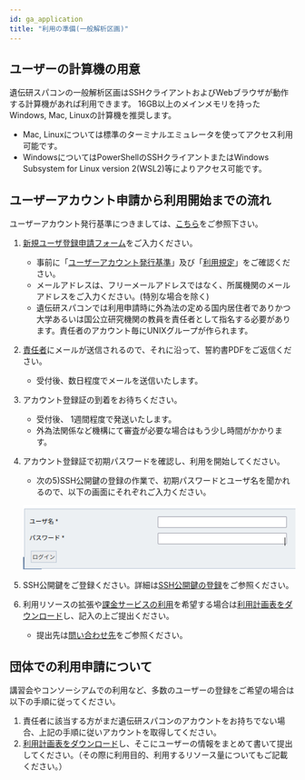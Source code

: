 ```yaml
---
id: ga_application
title: "利用の準備(一般解析区画)"
---
```


## ユーザーの計算機の用意

遺伝研スパコンの一般解析区画はSSHクライアントおよびWebブラウザが動作する計算機があれば利用できます。
16GB以上のメインメモリを持ったWindows, Mac, Linuxの計算機を推奨します。

- Mac, Linuxについては標準のターミナルエミュレータを使ってアクセス利用可能です。
- WindowsについてはPowerShellのSSHクライアントまたはWindows Subsystem for Linux version 2(WSL2)等によりアクセス可能です。


## ユーザーアカウント申請から利用開始までの流れ

ユーザーアカウント発行基準につきましては、[こちら](../application/application.md)をご参照下さい。

1. [新規ユーザ登録申請フォーム](https://sc2.ddbj.nig.ac.jp/index.php/ja-new-application)をご入力ください。
    - 事前に「[ユーザーアカウント発行基準](../application/application.md)」及び「[利用規定](/application/use_policy)」をご確認ください。
    - メールアドレスは、フリーメールアドレスではなく、所属機関のメールアドレスをご入力ください。(特別な場合を除く)
    - 遺伝研スパコンでは利用申請時に外為法の定める国内居住者でありかつ大学あるいは国公立研究機関の教員を責任者として指名する必要があります。責任者のアカウント毎にUNIXグループが作られます。
2. [責任者](../application/application.md#責任者について)にメールが送信されるので、それに沿って、誓約書PDFをご返信ください。
    - 受付後、数日程度でメールを送信いたします。
3. アカウント登録証の到着をお待ちください。
    - 受付後、 1週間程度で発送いたします。
    - 外為法関係など機構にて審査が必要な場合はもう少し時間がかかります。
4. アカウント登録証で初期パスワードを確認し、利用を開始してください。
    - 次の5)SSH公開鍵の登録の作業で、初期パスワードとユーザ名を聞かれるので、以下の画面にそれぞれご入力ください。

    ![](4_enter_username_pw_jp.png)
    
5. SSH公開鍵をご登録ください。詳細は[SSH公開鍵の登録](../application/ssh_keys.md)をご参照ください。
6. 利用リソースの拡張や[課金サービスの利用](../application/billing_service.md)を希望する場合は[利用計画表をダウンロード](../application/resource_extension.md)し、記入の上ご提出ください。
    -  提出先は[問い合わせ先](../application/reference.md)をご参照ください。


## 団体での利用申請について

講習会やコンソーシアムでの利用など、多数のユーザーの登録をご希望の場合は以下の手順に従ってください。

1. 責任者に該当する方がまだ遺伝研スパコンのアカウントをお持ちでない場合、上記の手順に従いアカウントを取得してください。
2. [利用計画表をダウンロード](../application/resource_extension.md)し、そこにユーザーの情報をまとめて書いて提出してください。（その際に利用目的、利用するリソース量についてもご記載ください。）
